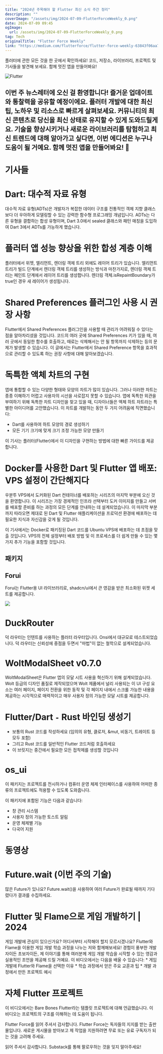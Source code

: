 ```yaml
---
title: "2024년 주목해야 할 Flutter 최신 소식 주간 정리"
description: ""
coverImage: "/assets/img/2024-07-09-FlutterForceWeekly_0.png"
date: 2024-07-09 09:45
ogImage: 
  url: /assets/img/2024-07-09-FlutterForceWeekly_0.png
tag: Tech
originalTitle: "Flutter Force Weekly"
link: "https://medium.com/flutterforce/flutter-force-weekly-63843f06aa7c"
---
```



플러터에 관한 모든 것을 한 곳에서 확인하세요! 코드, 저장소, 라이브러리, 프로젝트 및 기사들을 발견해 보세요. 함께 멋진 앱을 만들어봐요!

![Flutter](/assets/img/2024-07-09-FlutterForceWeekly_0.png)

## 이번 주 뉴스레터에 오신 걸 환영합니다! 즐거운 업데이트와 통찰력을 공유할 예정이에요. 플러터 개발에 대한 최신 팁, 노하우 및 리소스로 빠르게 살펴보세요. 커뮤니티의 최신 콘텐츠로 당신을 최신 상태로 유지할 수 있게 도와드릴게요. 기술을 향상시키거나 새로운 라이브러리를 탐험하고 최신 트렌드에 대해 알아가고 싶다면, 이번 에디션은 누구나 도움이 될 거예요. 함께 멋진 앱을 만들어봐요! 🚀

# 기사들

<div class="content-ad"></div>

# Dart: 대수적 자료 유형

대수적 자료 유형(ADTs)은 개발자가 복잡한 데이터 구조를 전통적인 객체 지향 클래스보다 더 우아하게 모델링할 수 있는 강력한 함수형 프로그래밍 개념입니다. ADTs는 다른 유형을 결합하는 합성 유형이며, Dart 3.0에서 sealed 클래스와 패턴 매칭을 도입하여 Dart 3에서 ADTs를 가능하게 했습니다.

# 플러터 앱 성능 향상을 위한 합성 계층 이해

플러터에서 위젯, 엘리먼트, 렌더링 객체 트리 외에도 레이어 트리가 있습니다. 엘리먼트 트리가 빌드 단계에서 렌더링 객체 트리를 생성하는 방식과 마찬가지로, 렌더링 객체 트리는 페인트 단계에서 레이어 트리를 생성합니다. 렌더링 객체.isRepaintBoundary가 true인 경우 새 레이어가 생성됩니다.

<div class="content-ad"></div>

# Shared Preferences 플러그인 사용 시 권장 사항

Flutter에서 Shared Preferences 플러그인을 사용할 때 관리가 어려워질 수 있다는 점을 알아차리셨을 것입니다. 코드의 여러 곳에 Shared Preferences 키가 있을 때, 여러 곳에서 동일한 함수를 호출하고, 때로는 삭제해서는 안 될 항목까지 삭제하는 등의 문제가 발생할 수 있습니다. 이 글에서는 Flutter에서 Shared Preference 항목을 효과적으로 관리할 수 있도록 하는 권장 사항에 대해 알아보겠습니다.

# 독특한 액체 차트의 구현

앱에 통합할 수 있는 다양한 형태와 모양의 차트가 많이 있습니다. 그러나 이러한 차트는 종종 이해하기 어렵고 사용자의 시선을 사로잡지 못할 수 있습니다. 앱에 독특한 외관을 부여하기 위해 독특한 차트 디자인을 찾고 있을 때, 디자이너들은 액체 하트 차트라는 특별한 아이디어를 고안했습니다. 이 차트를 개발하는 동안 두 가지 어려움에 직면했습니다:

<div class="content-ad"></div>

- Dart를 사용하여 하트 모양의 경로 생성하기
- 모든 기기 크기에 맞게 크기 조정 가능한 모양 만들기

이 기사는 플러터(Flutter)에서 이 디자인을 구현하는 방법에 대한 빠른 가이드를 제공합니다.

# Docker를 사용한 Dart 및 Flutter 앱 배포: VPS 설정이 간단해지다

우분투 VPS에서 도커화된 Dart 컨테이너를 배포하는 시리즈의 마지막 부분에 오신 것을 환영합니다. 이 시리즈는 가장 경제적인 인프라 선택부터 도커 이미지를 만들고 서버를 배포할 준비를 하는 과정의 모든 단계를 안내하는 데 설계되었습니다. 이 마지막 부분까지 따라오면 제대로 된 Dart 및 Flutter 애플리케이션을 프로덕션 환경에 배포하는 데 필요한 지식과 자신감을 갖게 될 것입니다.

<div class="content-ad"></div>

이 기사에서는 Docker로 패키징된 Dart 코드를 Ubuntu VPS에 배포하는 데 초점을 맞출 것입니다. VPS의 전체 설정부터 배포 방법 및 이 프로세스를 더 쉽게 만들 수 있는 몇 가지 추가 기능을 포함할 것입니다.

## 패키지

## Forui

Forui는 Flutter용 UI 라이브러리로, shadcn/ui에서 큰 영감을 받은 최소화된 위젯 세트를 제공합니다.

<div class="content-ad"></div>

<img src="/assets/img/2024-07-09-FlutterForceWeekly_1.png" />

# DuckRouter

덕 라우터는 인텐트를 사용하는 플러터 라우터입니다. Onsi에서 대규모로 테스트되었습니다. 덕 라우터는 신뢰성에 중점을 두면서 "마법"이 없는 철학으로 설계되었습니다.

# WoltModalSheet v0.7.0

<div class="content-ad"></div>

WoltModalSheet은 Flutter 앱의 모달 시트 사용을 혁신하기 위해 설계되었습니다. Wolt 등급의 디자인 품질로 제작되었으며 Wolt 제품에서 널리 사용되는 이 UI 구성 요소는 여러 페이지, 페이지 전환을 위한 동작 및 각 페이지 내에서 스크롤 가능한 내용을 제공하는 시각적으로 매력적이고 매우 사용자 정의 가능한 모달 시트를 제공합니다.

# Flutter/Dart `-` Rust 바인딩 생성기

- 보통의 Rust 코드를 작성하세요 (임의의 유형, 클로저, &mut, 비동기, 트레이트 등 모두 포함)
- 그리고 Rust 코드를 일반적인 Flutter 코드처럼 호출하세요
- 이 브릿지는 중간에서 필요한 모든 접착제를 생성할 것입니다

# os_ui

<div class="content-ad"></div>

이 패키지는 프로젝트를 전시하거나 컴퓨터 운영 체제 인터페이스를 사용하여 어떠한 종류의 프로젝트에도 적용할 수 있도록 도와줍니다.

이 패키지에 포함된 기능은 다음과 같습니다:

- 창 관리 시스템
- 사용자 정의 가능한 토스트 알림
- 운영 체제별 기능
- 다국어 지원

# 동영상

<div class="content-ad"></div>

# Future.wait (이번 주의 기술)

많은 Future가 있나요? Future.wait()을 사용하여 여러 Future가 완료될 때까지 기다렸다가 결과를 수집하세요.

# Flutter 및 Flame으로 게임 개발하기 | 2024

게임 개발에 관심이 있으신가요? 어디서부터 시작해야 할지 모르시겠나요? Flutter와 Flame을 이용한 게임 개발 학습 과정을 나누는 저와 함께해보세요! 경험이 풍부한 개발자이든 초보자이든, 제 이야기를 통해 여러분께 게임 개발 학습을 시작할 수 있는 영감과 실용적인 조언을 제공해 드릴 거예요. 이 비디오에서는 다음을 배울 수 있습니다: * 게임 개발에 Flutter와 Flame을 선택한 이유 * 학습 과정에서 얻은 주요 교훈과 팁 * 개발 과정에서 만든 프로젝트 예시

<div class="content-ad"></div>

# 자체 Flutter 프로젝트

이 비디오에서는 Bare Bones Flutter라는 템플릿 프로젝트에 대해 언급했습니다. 이 비디오는 프로젝트의 구조를 이해하는 데 도움이 됩니다.

Flutter Force를 읽어 주셔서 감사합니다. Flutter Force는 독자들의 지지를 받는 출판물입니다. 새로운 게시물을 받아보고 제 작업을 지원하려면 무료 또는 유료 구독자가 되는 것을 고려해 주세요.

읽어 주셔서 감사합니다. Substack를 통해 팔로우하는 것을 잊지 말아주세요!
